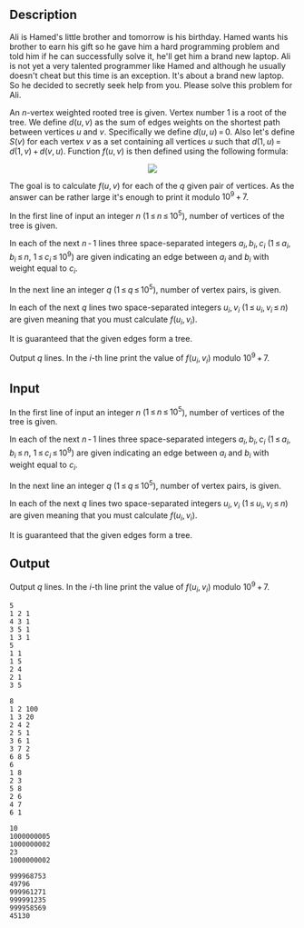 ## Description

<div><p>Ali is Hamed's little brother and tomorrow is his birthday. Hamed wants his brother to earn his gift so he gave him a hard programming problem and told him if he can successfully solve it, he'll get him a brand new laptop. Ali is not yet a very talented programmer like Hamed and although he usually doesn't cheat but this time is an exception. It's about a brand new laptop. So he decided to secretly seek help from you. Please solve this problem for Ali. </p><p>An <span class="tex-span"><i>n</i></span>-vertex weighted rooted tree is given. Vertex number <span class="tex-span">1</span> is a root of the tree. We define <span class="tex-span"><i>d</i>(<i>u</i>, <i>v</i>)</span> as the sum of edges weights on the shortest path between vertices <span class="tex-span"><i>u</i></span> and <span class="tex-span"><i>v</i></span>. Specifically we define <span class="tex-span"><i>d</i>(<i>u</i>, <i>u</i>) = 0</span>. Also let's define <span class="tex-span"><i>S</i>(<i>v</i>)</span> for each vertex <span class="tex-span"><i>v</i></span> as a set containing all vertices <span class="tex-span"><i>u</i></span> such that <span class="tex-span"><i>d</i>(1, <i>u</i>) = <i>d</i>(1, <i>v</i>) + <i>d</i>(<i>v</i>, <i>u</i>)</span>. Function <span class="tex-span"><i>f</i>(<i>u</i>, <i>v</i>)</span> is then defined using the following formula:</p><center class="tex-equation"><img align="middle" class="tex-formula" src="file://qV7u9Hi0.png" style="max-width: 100.0%;max-height: 100.0%;"></center><p>The goal is to calculate <span class="tex-span"><i>f</i>(<i>u</i>, <i>v</i>)</span> for each of the <span class="tex-span"><i>q</i></span> given pair of vertices. As the answer can be rather large it's enough to print it modulo <span class="tex-span">10<sup class="upper-index">9</sup> + 7</span>.</p></div><div class="input-specification"><p>In the first line of input an integer <span class="tex-span"><i>n</i></span> (<span class="tex-span">1 ≤ <i>n</i> ≤ 10<sup class="upper-index">5</sup></span>), number of vertices of the tree is given.</p><p>In each of the next <span class="tex-span"><i>n</i> - 1</span> lines three space-separated integers <span class="tex-span"><i>a</i><sub class="lower-index"><i>i</i></sub>, <i>b</i><sub class="lower-index"><i>i</i></sub>, <i>c</i><sub class="lower-index"><i>i</i></sub></span> (<span class="tex-span">1 ≤ <i>a</i><sub class="lower-index"><i>i</i></sub>, <i>b</i><sub class="lower-index"><i>i</i></sub> ≤ <i>n</i></span>, <span class="tex-span">1 ≤ <i>c</i><sub class="lower-index"><i>i</i></sub> ≤ 10<sup class="upper-index">9</sup></span>) are given indicating an edge between <span class="tex-span"><i>a</i><sub class="lower-index"><i>i</i></sub></span> and <span class="tex-span"><i>b</i><sub class="lower-index"><i>i</i></sub></span> with weight equal to <span class="tex-span"><i>c</i><sub class="lower-index"><i>i</i></sub></span>.</p><p>In the next line an integer <span class="tex-span"><i>q</i></span> (<span class="tex-span">1 ≤ <i>q</i> ≤ 10<sup class="upper-index">5</sup></span>), number of vertex pairs, is given.</p><p>In each of the next <span class="tex-span"><i>q</i></span> lines two space-separated integers <span class="tex-span"><i>u</i><sub class="lower-index"><i>i</i></sub>, <i>v</i><sub class="lower-index"><i>i</i></sub></span> (<span class="tex-span">1 ≤ <i>u</i><sub class="lower-index"><i>i</i></sub>, <i>v</i><sub class="lower-index"><i>i</i></sub> ≤ <i>n</i></span>) are given meaning that you must calculate <span class="tex-span"><i>f</i>(<i>u</i><sub class="lower-index"><i>i</i></sub>, <i>v</i><sub class="lower-index"><i>i</i></sub>)</span>.</p><p>It is guaranteed that the given edges form a tree.</p></div><div class="output-specification"><p>Output <span class="tex-span"><i>q</i></span> lines. In the <span class="tex-span"><i>i</i></span>-th line print the value of <span class="tex-span"><i>f</i>(<i>u</i><sub class="lower-index"><i>i</i></sub>, <i>v</i><sub class="lower-index"><i>i</i></sub>)</span> modulo <span class="tex-span">10<sup class="upper-index">9</sup> + 7</span>.</p></div>

## Input

<p>In the first line of input an integer <span class="tex-span"><i>n</i></span> (<span class="tex-span">1 ≤ <i>n</i> ≤ 10<sup class="upper-index">5</sup></span>), number of vertices of the tree is given.</p><p>In each of the next <span class="tex-span"><i>n</i> - 1</span> lines three space-separated integers <span class="tex-span"><i>a</i><sub class="lower-index"><i>i</i></sub>, <i>b</i><sub class="lower-index"><i>i</i></sub>, <i>c</i><sub class="lower-index"><i>i</i></sub></span> (<span class="tex-span">1 ≤ <i>a</i><sub class="lower-index"><i>i</i></sub>, <i>b</i><sub class="lower-index"><i>i</i></sub> ≤ <i>n</i></span>, <span class="tex-span">1 ≤ <i>c</i><sub class="lower-index"><i>i</i></sub> ≤ 10<sup class="upper-index">9</sup></span>) are given indicating an edge between <span class="tex-span"><i>a</i><sub class="lower-index"><i>i</i></sub></span> and <span class="tex-span"><i>b</i><sub class="lower-index"><i>i</i></sub></span> with weight equal to <span class="tex-span"><i>c</i><sub class="lower-index"><i>i</i></sub></span>.</p><p>In the next line an integer <span class="tex-span"><i>q</i></span> (<span class="tex-span">1 ≤ <i>q</i> ≤ 10<sup class="upper-index">5</sup></span>), number of vertex pairs, is given.</p><p>In each of the next <span class="tex-span"><i>q</i></span> lines two space-separated integers <span class="tex-span"><i>u</i><sub class="lower-index"><i>i</i></sub>, <i>v</i><sub class="lower-index"><i>i</i></sub></span> (<span class="tex-span">1 ≤ <i>u</i><sub class="lower-index"><i>i</i></sub>, <i>v</i><sub class="lower-index"><i>i</i></sub> ≤ <i>n</i></span>) are given meaning that you must calculate <span class="tex-span"><i>f</i>(<i>u</i><sub class="lower-index"><i>i</i></sub>, <i>v</i><sub class="lower-index"><i>i</i></sub>)</span>.</p><p>It is guaranteed that the given edges form a tree.</p>

## Output

<p>Output <span class="tex-span"><i>q</i></span> lines. In the <span class="tex-span"><i>i</i></span>-th line print the value of <span class="tex-span"><i>f</i>(<i>u</i><sub class="lower-index"><i>i</i></sub>, <i>v</i><sub class="lower-index"><i>i</i></sub>)</span> modulo <span class="tex-span">10<sup class="upper-index">9</sup> + 7</span>.</p>





```input1
5
1 2 1
4 3 1
3 5 1
1 3 1
5
1 1
1 5
2 4
2 1
3 5

```




```input2
8
1 2 100
1 3 20
2 4 2
2 5 1
3 6 1
3 7 2
6 8 5
6
1 8
2 3
5 8
2 6
4 7
6 1

```




```output1
10
1000000005
1000000002
23
1000000002

```




```output2
999968753
49796
999961271
999991235
999958569
45130

```


